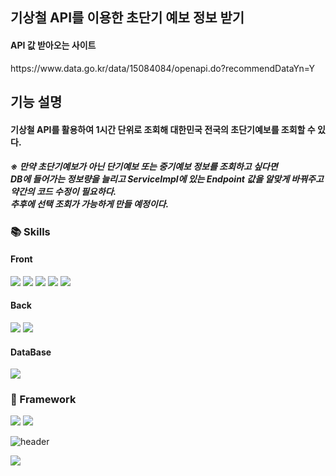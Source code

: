 <h2>기상철 API를 이용한 초단기 예보 정보 받기</h2>

<h4>API 값 받아오는 사이트</h4>
https://www.data.go.kr/data/15084084/openapi.do?recommendDataYn=Y

<h2>기능 설명</h2>

<h4>기상철 API를 활용하여 1시간 단위로 조회해 대한민국 전국의 초단기예보를 조회할 수 있다.</h4>
<h5>※ 만약 초단기예보가 아닌 단기예보 또는 중기예보 정보를 조회하고 싶다면<br> 
  DB에 들어가는 정보량을 늘리고 ServiceImpl에 있는 Endpoint 값을 알맞게 바꿔주고 약간의 코드 수정이 필요하다.<br>
  추후에 선택 조회가 가능하게 만들 예정이다.
</h5>

### 📚 Skills
<div display="flex">
   <h4>Front</h4>
    <img src="https://img.shields.io/badge/HTML5-E34F26?style=for-the-badge&logo=HTML5&logoColor=white">
   <img src="https://img.shields.io/badge/CSS3-1572B6?style=for-the-badge&logo=CSS3&logoColor=white">
   <img src="https://img.shields.io/badge/JavaScript-F7DF1E?style=for-the-badge&logo=JavaScript&logoColor=white">
   <img src="https://img.shields.io/badge/jQuery-0769AD?style=for-the-badge&logo=jQuery&logoColor=white">
  <img src="https://img.shields.io/badge/Ajax-000000?style=for-the-badge&logo=Mybatis&logoColor=white">
    <br>
   <h4>Back</h4>
    <img src="https://img.shields.io/badge/Java-007396?style=for-the-badge&logo=Java&logoColor=white">
   <img src="https://img.shields.io/badge/Mybatis-000000?style=for-the-badge&logo=Mybatis&logoColor=white">
   <br>
   <h4>DataBase</h4>
  <img src="https://img.shields.io/badge/MySQL-4479A1?style=for-the-badge&logo=MySQL&logoColor=white"/>
</div>

### 🔨 Framework
<div display="flex">
  <img src="https://img.shields.io/badge/Spring-6DB33F?style=for-the-badge&logo=Spring&logoColor=white">
   <img src="https://img.shields.io/badge/SpringBoot-6DB33F?style=for-the-badge&logo=Spring&logoColor=white">
</div>

![header](https://capsule-render.vercel.app/api?type=rect&color=gradient&height=3)
  <div display="flex">
    <img src="https://img.shields.io/badge/GitHub-181717?style=for-the-badge&logo=GitHub&logoColor=white">
  </div>
